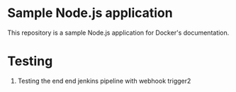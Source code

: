 # Sample Node.js application

This repository is a sample Node.js application for Docker's documentation.

# Testing

1. Testing the end end jenkins pipeline with webhook trigger2